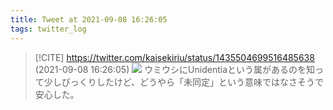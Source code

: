 ```yaml
---
title: Tweet at 2021-09-08 16:26:05
tags: twitter_log
---
```


> [!CITE] https://twitter.com/kaisekiriu/status/1435504699516485638 (2021-09-08 16:26:05)
> ![](https://twitter.com/kaisekiriu/status/1435504699516485638)
> ウミウシにUnidentiaという属があるのを知って少しびっくりしたけど、どうやら「未同定」という意味ではなさそうで安心した。
